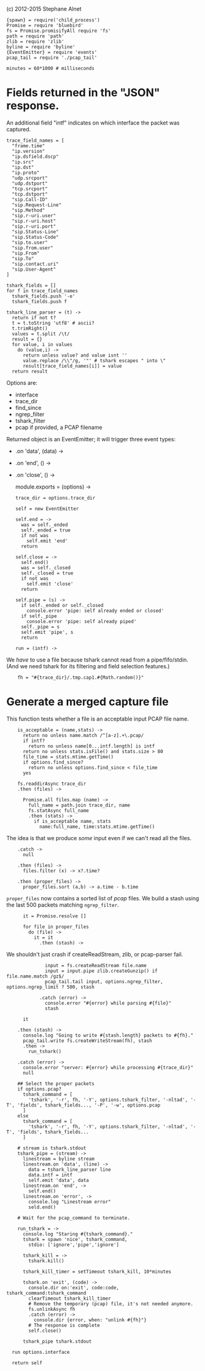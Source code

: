 (c) 2012-2015 Stephane Alnet

    {spawn} = require('child_process')
    Promise = require 'bluebird'
    fs = Promise.promisifyAll require 'fs'
    path = require 'path'
    zlib = require 'zlib'
    byline = require 'byline'
    {EventEmitter} = require 'events'
    pcap_tail = require './pcap_tail'

    minutes = 60*1000 # milliseconds

# Fields returned in the "JSON" response.
An additional field "intf" indicates on which interface
the packet was captured.

    trace_field_names = [
      "frame.time"
      "ip.version"
      "ip.dsfield.dscp"
      "ip.src"
      "ip.dst"
      "ip.proto"
      "udp.srcport"
      "udp.dstport"
      "tcp.srcport"
      "tcp.dstport"
      "sip.Call-ID"
      "sip.Request-Line"
      "sip.Method"
      "sip.r-uri.user"
      "sip.r-uri.host"
      "sip.r-uri.port"
      "sip.Status-Line"
      "sip.Status-Code"
      "sip.to.user"
      "sip.from.user"
      "sip.From"
      "sip.To"
      "sip.contact.uri"
      "sip.User-Agent"
    ]

    tshark_fields = []
    for f in trace_field_names
      tshark_fields.push '-e'
      tshark_fields.push f

    tshark_line_parser = (t) ->
      return if not t?
      t = t.toString 'utf8' # ascii?
      t.trimRight()
      values = t.split /\t/
      result = {}
      for value, i in values
        do (value,i) ->
          return unless value? and value isnt ''
          value.replace /\\"/g, '"' # tshark escapes " into \"
          result[trace_field_names[i]] = value
      return result

Options are:
- interface
- trace_dir
- find_since
- ngrep_filter
- tshark_filter
- pcap          if provided, a PCAP filename

Returned object is an EventEmitter;
it will trigger three event types:
- .on 'data', (data) ->
- .on 'end', () ->
- .on 'close', () ->

    module.exports = (options) ->

      trace_dir = options.trace_dir

      self = new EventEmitter

      self.end = ->
        was = self._ended
        self._ended = true
        if not was
          self.emit 'end'
        return

      self.close = ->
        self.end()
        was = self._closed
        self._closed = true
        if not was
          self.emit 'close'
        return

      self.pipe = (s) ->
        if self._ended or self._closed
          console.error 'pipe: self already ended or closed'
        if self._pipe
          console.error 'pipe: self already piped'
        self._pipe = s
        self.emit 'pipe', s
        return

      run = (intf) ->

We _have_ to use a file because tshark cannot read from a pipe/fifo/stdin.
(And we need tshark for its filtering and field selection features.)

        fh = "#{trace_dir}/.tmp.cap1.#{Math.random()}"

# Generate a merged capture file

This function tests whether a file is an acceptable input PCAP file name.

        is_acceptable = (name,stats) ->
          return no unless name.match /^[a-z].+\.pcap/
          if intf?
            return no unless name[0...intf.length] is intf
          return no unless stats.isFile() and stats.size > 80
          file_time = stats.mtime.getTime()
          if options.find_since?
            return no unless options.find_since < file_time
          yes

        fs.readdirAsync trace_dir
        .then (files) ->

          Promise.all files.map (name) ->
            full_name = path.join trace_dir, name
            fs.statAsync full_name
            .then (stats) ->
              if is_acceptable name, stats
                name:full_name, time:stats.mtime.getTime()

The idea is that we produce _some_ input even if we can't read all the files.

        .catch ->
          null

        .then (files) ->
          files.filter (x) -> x?.time?

        .then (proper_files) ->
          proper_files.sort (a,b) -> a.time - b.time

`proper_files` now contains a sorted list of *pcap* files.
We build a stash using the last 500 packets matching `ngrep_filter`.

          it = Promise.resolve []

          for file in proper_files
            do (file) ->
              it = it
                .then (stash) ->

We shouldn't just crash if createReadStream, zlib, or pcap-parser fail.

                  input = fs.createReadStream file.name
                  input = input.pipe zlib.createGunzip() if file.name.match /gz$/
                  pcap_tail.tail input, options.ngrep_filter, options.ngrep_limit ? 500, stash

                .catch (error) ->
                  console.error "#{error} while parsing #{file}"
                  stash

          it

        .then (stash) ->
          console.log "Going to write #{stash.length} packets to #{fh}."
          pcap_tail.write fs.createWriteStream(fh), stash
          .then ->
            run_tshark()

        .catch (error) ->
          console.error "server: #{error} while processing #{trace_dir}"
          null

        ## Select the proper packets
        if options.pcap?
          tshark_command = [
            'tshark', '-r', fh, '-Y', options.tshark_filter, '-nltad', '-T', 'fields', tshark_fields..., '-P', '-w', options.pcap
          ]
        else
          tshark_command = [
            'tshark', '-r', fh, '-Y', options.tshark_filter, '-nltad', '-T', 'fields', tshark_fields...
          ]

        # stream is tshark.stdout
        tshark_pipe = (stream) ->
          linestream = byline stream
          linestream.on 'data', (line) ->
            data = tshark_line_parser line
            data.intf = intf
            self.emit 'data', data
          linestream.on 'end', ->
            self.end()
          linestream.on 'error', ->
            console.log "Linestream error"
            seld.end()

        # Wait for the pcap_command to terminate.

        run_tshark = ->
          console.log "Staring #{tshark_command}."
          tshark = spawn 'nice', tshark_command,
            stdio: ['ignore','pipe','ignore']

          tshark_kill = ->
            tshark.kill()

          tshark_kill_timer = setTimeout tshark_kill, 10*minutes

          tshark.on 'exit', (code) ->
            console.dir on:'exit', code:code, tshark_command:tshark_command
            clearTimeout tshark_kill_timer
            # Remove the temporary (pcap) file, it's not needed anymore.
            fs.unlinkAsync fh
            .catch (error) ->
              console.dir {error, when: "unlink #{fh}"}
            # The response is complete
            self.close()

          tshark_pipe tshark.stdout

      run options.interface

      return self
